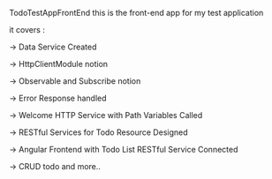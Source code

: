 TodoTestAppFrontEnd
this is the front-end app for my test application

it covers :

-> Data Service Created

-> HttpClientModule notion

-> Observable and Subscribe notion

-> Error Response handled

-> Welcome HTTP Service with Path Variables Called

-> RESTful Services for Todo Resource Designed

->  Angular Frontend with Todo List RESTful Service Connected

-> CRUD todo 
and more..
